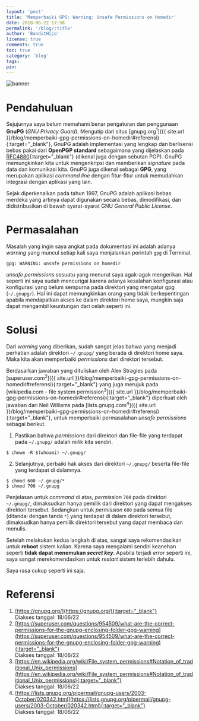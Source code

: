 ```yaml
---
layout: 'post'
title: 'Memperbaiki GPG: Warning: Unsafe Permissions on Homedir'
date: 2018-06-22 17:58
permalink: '/blog/:title'
author: 'BanditHijo'
license: true
comments: true
toc: true
category: 'blog'
tags:
pin:
---
```


<!-- BANNER OF THE POST -->
<img class="post-body-img" src="https://s20.postimg.cc/6vuksuzgt/banner_post_17.png" alt="banner">

# Pendahuluan

Sejujurnya saya belum memahami benar pengaturan dan penggunaan **GnuPG** (*GNU Privacy Guard*). Mengutip dari situs [gnupg.org<sup>1</sup>]({{ site.url }}/blog/memperbaiki-gpg-permissions-on-homedir#referensi){:target="_blank"}, GnuPG adalah implementasi yang lengkap dan berlisensi bebas pakai dari **OpenPGP standard** sebagaimana yang dijelaskan pada [RFC4880](https://www.ietf.org/rfc/rfc4880.txt){:target="_blank"} (dikenal juga dengan sebutan PGP). GnuPG memungkinkan kita untuk mengenkripsi dan memberikan *signature* pada data dan komunikasi kita. GnuPG juga dikenal sebagai **GPG**, yang merupakan aplikasi *command line* dengan fitur-fitur untuk memudahkan integrasi dengan aplikasi yang lain.

Sejak diperkenalkan pada tahun 1997, GnuPG adalah aplikasi bebas merdeka yang artinya dapat digunakan secara bebas, dimodifikasi, dan didistribusikan di bawah syarat-syarat GNU *General Public License*.

# Permasalahan

Masalah yang ingin saya angkat pada dokumentasi ini adalah adanya *warning* yang muncul setiap kali saya menjalankan perintah `gpg` di Terminal.
```
gpg: WARNING: unsafe permissions on homedir
```

*unsafe permissions* sesuatu yang menurut saya agak-agak mengerikan. Hal seperti ini saya sudah mencurigai karena adanya kesalahan konfigurasi atau konfigurasi yang belum sempurna pada direktori yang mengatur gpg (`~/.gnupg/`). Hal ini dapat memungkinkan orang yang tidak berkepentingan apabila mendapatkan akses ke dalam direktori home saya, mungkin saja dapat mengambil keuntungan dari celah seperti ini.

# Solusi

Dari *warning* yang diberikan, sudah sangat jelas bahwa yang menjadi perhatian adalah direktori `~/.gnupg/` yang berada di direktori home saya. Maka kita akan memperbaiki *permissions* dari direktori tersebut.

Berdasarkan jawaban yang dituliskan oleh Alex Stragies pada [superuser.com<sup>2</sup>]({{ site.url }}/blog/memperbaiki-gpg-permissions-on-homedir#referensi){:target="_blank"} yang juga merujuk pada [wikipedia.com - file system permission<sup>3</sup>]({{ site.url }}/blog/memperbaiki-gpg-permissions-on-homedir#referensi){:target="_blank"} diperkuat oleh jawaban dari Neil Williams pada [lists.gnupg.com<sup>4</sup>]({{ site.url }}/blog/memperbaiki-gpg-permissions-on-homedir#referensi){:target="_blank"}, untuk memperbaiki permasalahan *unsafe permissions* sebagai berikut.

1. Pastikan bahwa *permissions* dari direktori dan file-file yang terdapat pada `~/.gnupg/` adalah milik kita sendiri.
```
$ chowm -R $(whoami) ~/.gnupg/
```

2. Selanjutnya, perbaiki hak akses dari direktori `~/.gnupg/` beserta file-file yang terdapat di dalamnya.
```
$ chmod 600 ~/.gnupg/*
$ chmod 700 ~/.gnupg
```
Penjelasan untuk *command* di atas, *permission* `700` pada direktori `~/.gnupg/`, dimaksudkan hanya pemilik dari direktori yang dapat mengakses direktori tersebut. Sedangkan untuk *permission* `600` pada semua file (ditandai dengan tanda `*`) yang terdapat di dalam direktori tersebut, dimaksudkan hanya pemilik direktori tersebut yang dapat membaca dan menulis.

Setelah melakukan kedua langkah di atas, sangat saya rekomendasikan untuk **reboot** sistem kalian. Karena saya mengalami sendiri keanehan seperti **tidak dapat menemukan *secret key***. Apabila terjadi *error* seperti ini, saya sangat merekomendasikan untuk *restart* sistem terlebih dahulu.

Saya rasa cukup seperti ini saja.



# Referensi

1. [https://gnupg.org/](https://gnupg.org/){:target="_blank"}
<br>Diakses tanggal: 18/06/22
2. [https://superuser.com/questions/954509/what-are-the-correct-permissions-for-the-gnupg-enclosing-folder-gpg-warning](https://superuser.com/questions/954509/what-are-the-correct-permissions-for-the-gnupg-enclosing-folder-gpg-warning){:target="_blank"}
<br>Diakses tanggal: 18/06/22
3. [https://en.wikipedia.org/wiki/File_system_permissions#Notation_of_traditional_Unix_permissions](https://en.wikipedia.org/wiki/File_system_permissions#Notation_of_traditional_Unix_permissions){:target="_blank"}
<br>Diakses tanggal: 18/06/22
4. [https://lists.gnupg.org/pipermail/gnupg-users/2003-October/020342.html](https://lists.gnupg.org/pipermail/gnupg-users/2003-October/020342.html){:target="_blank"}
<br>Diakses tanggal: 18/06/22

